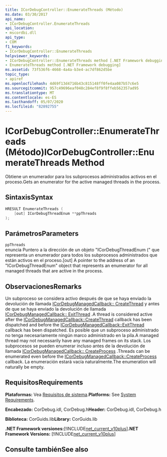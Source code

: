 ```yaml
---
title: ICorDebugController::EnumerateThreads (Método)
ms.date: 03/30/2017
api_name:
- ICorDebugController.EnumerateThreads
api_location:
- mscordbi.dll
api_type:
- COM
f1_keywords:
- ICorDebugController::EnumerateThreads
helpviewer_keywords:
- ICorDebugController::EnumerateThreads method [.NET Framework debugging]
- EnumerateThreads method [.NET Framework debugging]
ms.assetid: 73f536f6-4668-4a4a-b3e4-ac7df862d5be
topic_type:
- apiref
ms.openlocfilehash: 4d69f13d4716b43c815148ff0fe4aa087b57c6e5
ms.sourcegitcommit: 957c49696eaf048c284ef8f9f8ffeb562357ad95
ms.translationtype: MT
ms.contentlocale: es-ES
ms.lasthandoff: 05/07/2020
ms.locfileid: "82892755"
---
```

# <a name="icordebugcontrollerenumeratethreads-method"></a><span data-ttu-id="69ecc-102">ICorDebugController::EnumerateThreads (Método)</span><span class="sxs-lookup"><span data-stu-id="69ecc-102">ICorDebugController::EnumerateThreads Method</span></span>
<span data-ttu-id="69ecc-103">Obtiene un enumerador para los subprocesos administrados activos en el proceso.</span><span class="sxs-lookup"><span data-stu-id="69ecc-103">Gets an enumerator for the active managed threads in the process.</span></span>  
  
## <a name="syntax"></a><span data-ttu-id="69ecc-104">Sintaxis</span><span class="sxs-lookup"><span data-stu-id="69ecc-104">Syntax</span></span>  
  
```cpp  
HRESULT EnumerateThreads (  
    [out] ICorDebugThreadEnum **ppThreads  
);  
```  
  
## <a name="parameters"></a><span data-ttu-id="69ecc-105">Parámetros</span><span class="sxs-lookup"><span data-stu-id="69ecc-105">Parameters</span></span>  
 `ppThreads`  
 <span data-ttu-id="69ecc-106">enuncia Puntero a la dirección de un objeto "ICorDebugThreadEnum (" que representa un enumerador para todos los subprocesos administrados que están activos en el proceso.</span><span class="sxs-lookup"><span data-stu-id="69ecc-106">[out] A pointer to the address of an "ICorDebugThreadEnum" object that represents an enumerator for all managed threads that are active in the process.</span></span>  
  
## <a name="remarks"></a><span data-ttu-id="69ecc-107">Observaciones</span><span class="sxs-lookup"><span data-stu-id="69ecc-107">Remarks</span></span>  
 <span data-ttu-id="69ecc-108">Un subproceso se considera activo después de que se haya enviado la devolución de llamada [ICorDebugManagedCallback:: CreateThread](icordebugmanagedcallback-createthread-method.md) y antes de que se haya enviado la devolución de llamada [ICorDebugManagedCallback:: ExitThread](icordebugmanagedcallback-exitthread-method.md) .</span><span class="sxs-lookup"><span data-stu-id="69ecc-108">A thread is considered active after the [ICorDebugManagedCallback::CreateThread](icordebugmanagedcallback-createthread-method.md) callback has been dispatched and before the [ICorDebugManagedCallback::ExitThread](icordebugmanagedcallback-exitthread-method.md) callback has been dispatched.</span></span> <span data-ttu-id="69ecc-109">Es posible que un subproceso administrado no tenga necesariamente ningún marco administrado en la pila.</span><span class="sxs-lookup"><span data-stu-id="69ecc-109">A managed thread may not necessarily have any managed frames on its stack.</span></span> <span data-ttu-id="69ecc-110">Los subprocesos se pueden enumerar incluso antes de la devolución de llamada [ICorDebugManagedCallback:: CreateProcess](icordebugmanagedcallback-createprocess-method.md) .</span><span class="sxs-lookup"><span data-stu-id="69ecc-110">Threads can be enumerated even before the [ICorDebugManagedCallback::CreateProcess](icordebugmanagedcallback-createprocess-method.md) callback.</span></span> <span data-ttu-id="69ecc-111">La enumeración estará vacía naturalmente.</span><span class="sxs-lookup"><span data-stu-id="69ecc-111">The enumeration will naturally be empty.</span></span>  
  
## <a name="requirements"></a><span data-ttu-id="69ecc-112">Requisitos</span><span class="sxs-lookup"><span data-stu-id="69ecc-112">Requirements</span></span>  
 <span data-ttu-id="69ecc-113">**Plataformas:** Vea [Requisitos de sistema](../../get-started/system-requirements.md).</span><span class="sxs-lookup"><span data-stu-id="69ecc-113">**Platforms:** See [System Requirements](../../get-started/system-requirements.md).</span></span>  
  
 <span data-ttu-id="69ecc-114">**Encabezado:** CorDebug.idl, CorDebug.h</span><span class="sxs-lookup"><span data-stu-id="69ecc-114">**Header:** CorDebug.idl, CorDebug.h</span></span>  
  
 <span data-ttu-id="69ecc-115">**Biblioteca:** CorGuids.lib</span><span class="sxs-lookup"><span data-stu-id="69ecc-115">**Library:** CorGuids.lib</span></span>  
  
 <span data-ttu-id="69ecc-116">**.NET Framework versiones:**[!INCLUDE[net_current_v10plus](../../../../includes/net-current-v10plus-md.md)]</span><span class="sxs-lookup"><span data-stu-id="69ecc-116">**.NET Framework Versions:** [!INCLUDE[net_current_v10plus](../../../../includes/net-current-v10plus-md.md)]</span></span>  
  
## <a name="see-also"></a><span data-ttu-id="69ecc-117">Consulte también</span><span class="sxs-lookup"><span data-stu-id="69ecc-117">See also</span></span>
